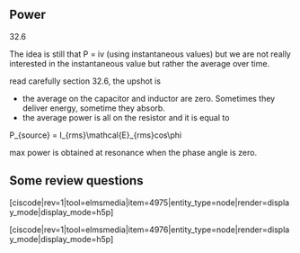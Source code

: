 ## Power

<stop-note title="Read Knight 4ed" icon="stopnoteicons:book-icon">
<span slot="message">32.6</span>
</stop-note>

The idea is still that P = iv (using instantaneous values) but we are not really interested in the instantaneous value but rather the average over time. 

read carefully section 32.6, the upshot is

* the average on the capacitor and inductor are zero. Sometimes they deliver energy, sometime they absorb.
* the average power is all on the resistor and it is equal to 

<lrn-math> P_{source} = I_{rms}\mathcal{E}_{rms}cos\phi </lrn-math>

max power is obtained at resonance when the phase angle is zero. 


## Some review questions

[ciscode|rev=1|tool=elmsmedia|item=4975|entity_type=node|render=display_mode|display_mode=h5p]

[ciscode|rev=1|tool=elmsmedia|item=4976|entity_type=node|render=display_mode|display_mode=h5p]